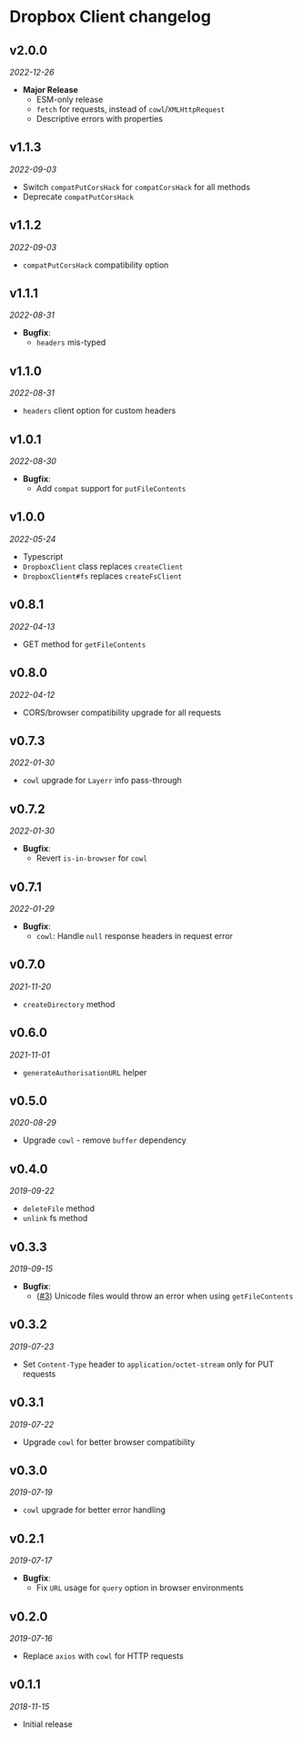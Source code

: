 # Dropbox Client changelog

## v2.0.0
_2022-12-26_

 * **Major Release**
   * ESM-only release
   * `fetch` for requests, instead of `cowl`/`XMLHttpRequest`
   * Descriptive errors with properties

## v1.1.3
_2022-09-03_

 * Switch `compatPutCorsHack` for `compatCorsHack` for all methods
 * Deprecate `compatPutCorsHack`

## v1.1.2
_2022-09-03_

 * `compatPutCorsHack` compatibility option

## v1.1.1
_2022-08-31_

 * **Bugfix**:
   * `headers` mis-typed

## v1.1.0
_2022-08-31_

 * `headers` client option for custom headers

## v1.0.1
_2022-08-30_

 * **Bugfix**:
   * Add `compat` support for `putFileContents`

## v1.0.0
_2022-05-24_

 * Typescript
 * `DropboxClient` class replaces `createClient`
 * `DropboxClient#fs` replaces `createFsClient`

## v0.8.1
_2022-04-13_

 * GET method for `getFileContents`

## v0.8.0
_2022-04-12_

 * CORS/browser compatibility upgrade for all requests

## v0.7.3
_2022-01-30_

 * `cowl` upgrade for `Layerr` info pass-through

## v0.7.2
_2022-01-30_

 * **Bugfix**:
   * Revert `is-in-browser` for `cowl`

## v0.7.1
_2022-01-29_

 * **Bugfix**:
   * `cowl`: Handle `null` response headers in request error

## v0.7.0
_2021-11-20_

 * `createDirectory` method

## v0.6.0
_2021-11-01_

 * `generateAuthorisationURL` helper

## v0.5.0
_2020-08-29_

 * Upgrade `cowl` - remove `buffer` dependency

## v0.4.0
_2019-09-22_

 * `deleteFile` method
 * `unlink` fs method

## v0.3.3
_2019-09-15_

 * **Bugfix**:
   * ([#3](https://github.com/buttercup/dropbox-client/issues/3)) Unicode files would throw an error when using `getFileContents`

## v0.3.2
_2019-07-23_

 * Set `Content-Type` header to `application/octet-stream` only for PUT requests

## v0.3.1
_2019-07-22_

 * Upgrade `cowl` for better browser compatibility

## v0.3.0
_2019-07-19_

 * `cowl` upgrade for better error handling

## v0.2.1
_2019-07-17_

 * **Bugfix**:
   * Fix `URL` usage for `query` option in browser environments

## v0.2.0
_2019-07-16_

 * Replace `axios` with `cowl` for HTTP requests

## v0.1.1
_2018-11-15_

 * Initial release
